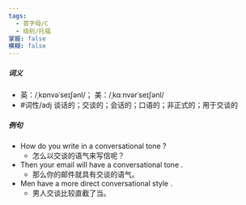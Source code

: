 ```yaml
---
tags:
  - 首字母/C
  - 级别/托福
掌握: false
模糊: false
---
```

##### 词义
- 英：/ˌkɒnvəˈseɪʃənl/； 美：/ˌkɑːnvərˈseɪʃənl/
- #词性/adj  谈话的；交谈的；会话的；口语的；非正式的；用于交谈的
##### 例句
- How do you write in a conversational tone ?
	- 怎么以交谈的语气来写信呢？
- Then your email will have a conversational tone .
	- 那么你的邮件就具有交谈的语气。
- Men have a more direct conversational style .
	- 男人交谈比较直截了当。
